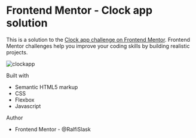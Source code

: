 # Frontend Mentor - Clock app solution

This is a solution to the [Clock app challenge on Frontend Mentor](https://www.frontendmentor.io/challenges/clock-app-LMFaxFwrM). Frontend Mentor challenges help you improve your coding skills by building realistic projects. 

![clockapp](./assets/Clockapp.jpg)


Built with

- Semantic HTML5 markup
- CSS
- Flexbox
- Javascript

Author

- Frontend Mentor - @RalfiSlask


